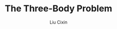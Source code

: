 ---
layout: book-review
title: The Three-Body Problem
author: "Liu Cixin"
cover: assets/img/book_covers/three_body_problem.jpg
finished: 2022-12-22
rating: 5
review: 
---